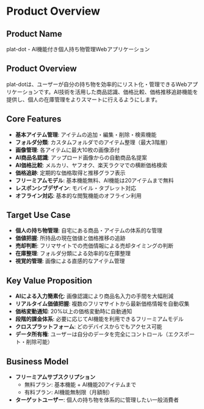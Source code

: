 # Product Overview

## Product Name
plat-dot - AI機能付き個人持ち物管理Webアプリケーション

## Product Overview
plat-dotは、ユーザーが自分の持ち物を効率的にリスト化・管理できるWebアプリケーションです。AI技術を活用した商品認識、価格比較、価格推移追跡機能を提供し、個人の在庫管理をよりスマートに行えるようにします。

## Core Features
- **基本アイテム管理**: アイテムの追加・編集・削除・検索機能
- **フォルダ分類**: カスタムフォルダでのアイテム整理（最大3階層）
- **画像管理**: 各アイテムに最大10枚の画像添付
- **AI商品名認識**: アップロード画像からの自動商品名提案
- **AI価格比較**: メルカリ、ヤフオク、楽天ラクマでの横断価格検索
- **価格追跡**: 定期的な価格取得と推移グラフ表示
- **フリーミアムモデル**: 基本機能無料、AI機能は20アイテムまで無料
- **レスポンシブデザイン**: モバイル・タブレット対応
- **オフライン対応**: 基本的な閲覧機能のオフライン利用

## Target Use Case
- **個人の持ち物管理**: 自宅にある商品・アイテムの体系的な管理
- **価値把握**: 所持品の現在価値と価格推移の追跡
- **売却判断**: フリマサイトでの売価情報による売却タイミングの判断
- **在庫整理**: フォルダ分類による効率的な在庫整理
- **視覚的管理**: 画像による直感的なアイテム管理

## Key Value Proposition
- **AIによる入力簡素化**: 画像認識により商品名入力の手間を大幅削減
- **リアルタイム価値把握**: 複数のフリマサイトから最新価格情報を自動収集
- **価格変動通知**: 20%以上の価格変動時に自動通知
- **段階的課金体系**: 必要に応じてAI機能を利用できるフリーミアムモデル
- **クロスプラットフォーム**: どのデバイスからでもアクセス可能
- **データ所有権**: ユーザーは自分のデータを完全にコントロール（エクスポート・削除可能）

## Business Model
- **フリーミアムサブスクリプション**
  - 無料プラン: 基本機能 + AI機能20アイテムまで
  - 有料プラン: AI機能無制限（月額制）
- **ターゲットユーザー**: 個人の持ち物を体系的に管理したい一般消費者